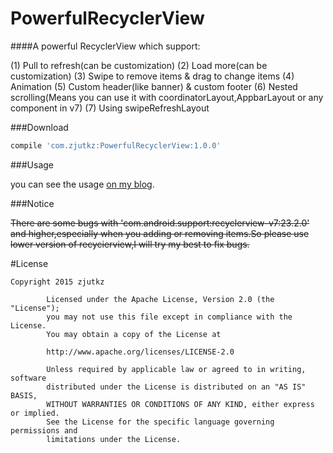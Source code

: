 # PowerfulRecyclerView

####A powerful RecyclerView which support:

(1) Pull to refresh(can be customization)
(2) Load more(can be customization)
(3) Swipe to remove items & drag to change items
(4) Animation
(5) Custom header(like banner) & custom footer
(6) Nested scrolling(Means you can use it with coordinatorLayout,AppbarLayout or any component in v7)
(7) Using swipeRefreshLayout



###Download

```groovy
compile 'com.zjutkz:PowerfulRecyclerView:1.0.0'
```



###Usage

you can see the usage [on my blog](http://zjutkz.net/2016/03/29/重复造轮子也是有意义的！PowerfulRecyclerView使用指导和源码分析/).



###Notice

~~There are some bugs with  'com.android.support:recyclerview-v7:23.2.0' and higher,especially when you adding or removing items.So please use lower version of recycierview,I will try my best to fix bugs.~~



#License

```
Copyright 2015 zjutkz

        Licensed under the Apache License, Version 2.0 (the "License");
        you may not use this file except in compliance with the License.
        You may obtain a copy of the License at

        http://www.apache.org/licenses/LICENSE-2.0

        Unless required by applicable law or agreed to in writing, software
        distributed under the License is distributed on an "AS IS" BASIS,
        WITHOUT WARRANTIES OR CONDITIONS OF ANY KIND, either express or implied.
        See the License for the specific language governing permissions and
        limitations under the License.
```

